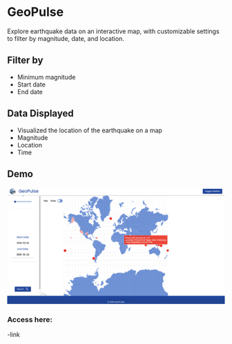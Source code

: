 # GeoPulse
Explore earthquake data on an interactive map, with customizable settings to filter by magnitude, date, and location.

## Filter by
  - Minimum magnitude
  - Start date
  - End date

## Data Displayed
  - Visualized the location of the earthquake on a map
  - Magnitude
  - Location
  - Time
## Demo
![screenshot](img/demoScreenshot.png)

### Access here:
  -link
